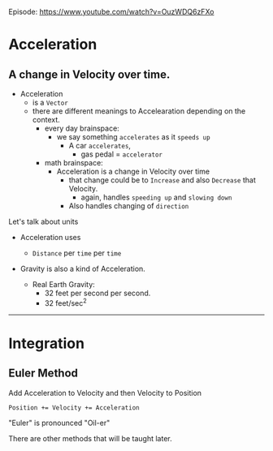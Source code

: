 Episode: https://www.youtube.com/watch?v=OuzWDQ6zFXo

# Acceleration
## A change in Velocity over time.

- Acceleration
  - is a `Vector`
  - there are different meanings to Accelearation depending on the context.
    - every day brainspace:
      - we say something `accelerates` as it `speeds up`
        - A car `accelerates`,
          - gas pedal = `accelerator`
    - math brainspace:
      - Acceleration is a change in Velocity over time
        - that change could be to `Increase` and also `Decrease` that Velocity.
          - again, handles `speeding up` and `slowing down`
        - Also handles changing of `direction`

Let's talk about units

- Acceleration uses
  - `Distance` per `time` per `time`

- Gravity is also a kind of Acceleration.
  - Real Earth Gravity:
    - 32 feet per second per second.
    - 32 feet/sec<sup>2<sup>

---

# Integration

## Euler Method

Add Acceleration to Velocity and then Velocity to Position

`Position += Velocity += Acceleration`

"Euler" is pronounced "Oil-er"

There are other methods that will be taught later.